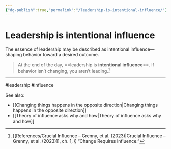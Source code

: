 ```yaml
---
{"dg-publish":true,"permalink":"/leadership-is-intentional-influence/"}
---
```



# Leadership is intentional influence

The essence of leadership may be described as intentional influence—shaping behavior toward a desired outcome.

> At the end of the day, ==leadership is **intentional influence**==. If behavior isn’t changing, you aren’t leading.[^1]


---
#leadership #influence 

See also:
 - [[Changing things happens in the opposite direction\|Changing things happens in the opposite direction]]
 - [[Theory of influence asks why and how\|Theory of influence asks why and how]]

[^1]: [[References/Crucial Influence – Grenny, et al. (2023)\|Crucial Influence – Grenny, et al. (2023)]], ch. 1, § “Change Requires Influence.”
